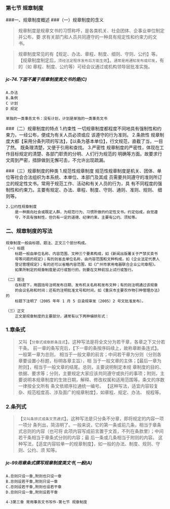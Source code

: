 ### 第七节 规章制度
###一、规章制度概述
###（一）规章制度的含义
>   规章制度是规章文书的习惯称呼，是各类机关、社会团体、企事业单位制定并公布，要
    求有关部门和人员共同遵守的一种具有规定性和约束力的文书。
    
>   规章制度常见的有【规定、办法、章程、制度、细则、守则、公约】等。
    【规章制度制定后，`须经法定程序发布后方能生效`】。`通常是用通知发布或印发`，有的（如
    章程、制度、公约等）可经会议通过或机构领导层批准实施。

##### jc-74.下面不属于规章制度类文书的是(C)
    A.办法
    B.条例
    C 计划
    D 规定
    
    单独的一类事务文书：没有计划，计划是单独的一类事务文书

    

    

    
    
###（二）规章制度的特点
    1.约束性
        一切规章制度都程度不同地具有强制性和约束力，一经公布，便成为有关人员必须或应
        该遵守的行为准则。
    2.条款性
        规章制度大都【采用分条列项的写法】，【以条为基本单位】，行文规范，直截了当，一目了然。
        既条理清楚，又便于引用和查找。
    3.严密性
        规章制度的严密性，体现在工作目标规定的清楚、各部门职责的分明、人们行为规范的
        明确等方面。故要求行文周到严密，措辞做到无懈可击，不允许出现疏漏。

###（三）规章制度的种类
    1.规范性规章制度
        规范性规章制度是机关、团体、单位等社会合法组织为本系统、本单位、本部门及其成
        员需要共同遵守的准则所订立的规定性文书。常用于规范工作、活动和有关人员的行为，具
        有不同程度的强制性和约束力。主要有规定、办法、章程、制度、守则、通则、准则、规则、
        细则等。
        
    2.公约性规章制度
        是一种面向社会或既定人群，为规范行为、习惯所做的约定性文书。约定俗成，自觉遵
        守，不具有强制性，但仍有一定的道德、纪律约束。主要有公约、须知等。
    
### 二、规章制度的写法
    规章制度一般由标题、题注、正文三个部分构成。
    （一）标题
        标题一般由单位名称、内容范围、文种三个要素构成，如《新闻出版署关于严禁买卖书
        号等问题的规定》；有的则省去单位名称，由内容范围和文种构成，如《企业法定代表人
        登记管理规定》；有的还可以省略内容范围，如《广州市家用电器联合企业公司章程》。
        如果所制定的规章制度是试行或暂行的，则要在文种前加上试行或暂行。
        
    （二）题注
        在标题下，用圆括号注明发布日期、发布机关名称和发布文种；有的则注明通过该规章
        的会议名称和时间；还有的注明批准文号和时间，如《重庆市主要农作物引种管理办法》的
        标题下注明了（2005 年年 1 月 5 日渝规审发〔2005〕2 号文批准发布）。
        
    （三）正文
        正文是规章制度的主要部分，通常有以下两种编排形式：
    
### 1.章条式
>   又叫【`分章式或章断条连式`】。这种写法是将全文分为若干章，各章之下又分若干条。
    前一章的条写完后，【下一章的条按序码续上，故称章断条连式】。一般第一章为总则，
    相当于一般文章的前言；中间若干章为分则（分则各章要设置小标题，标明各章主旨），相
    当于一般文章的主体；【最后一章为附则】，相当于一般文章的结尾。总则，主要说明制定本规
    章制度的目的、依据、要求等；分则，主要规定大家应该共同遵守或执行的事项；附则，主
    要说明本规章制度的生效日期，解释、修改权属和适用范围等。条文的序数一律按全文所有
    条文依顺序拉通统一编号。
    【这种写法，适宜内容较复杂、规范程度高、涉及面广的规章制度】，如章程、规定、办法、
    规程等。
        
### 2.条列式
>   【`又叫条排式或条文贯通式`】。这种写法是只分条不分章，即将规定的内容一项一项分
    条列出，简洁明了。一般来说，它的第一条或前几条，相当于章条式总则的内容（也可将
    此项内容写成前言置于文首，不列在条款里）；中间若干条相当于章条式分则的内容；最
    后一条或几条相当于附则的内容。
    这种写法，【适宜内容较单一的规章制度】，如一般的办法、制度、规则、守则、公约、须
    知等。


##### jc-99用章条式撰写规章制度类文书,一般(A)
    A.总则只设一章,附则也只设一章
    B.总则设若干章,附则只设一章
    C.总则设若干章,附则也设若干章
    D.总则只设一章,附则设若干章
    
    4-3第三章 常用事务文书写作-第七节 规章制度        